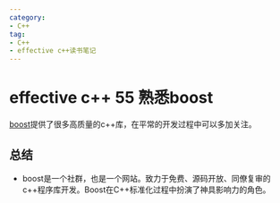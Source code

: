 ```yaml
---
category: 
- C++
tag:
- C++
- effective c++读书笔记
---
```


# effective c++ 55 熟悉boost

[boost](https://www.boost.org/)提供了很多高质量的c++库，在平常的开发过程中可以多加关注。


## 总结
- boost是一个社群，也是一个网站。致力于免费、源码开放、同僚复审的c++程序库开发。Boost在C++标准化过程中扮演了神具影响力的角色。



